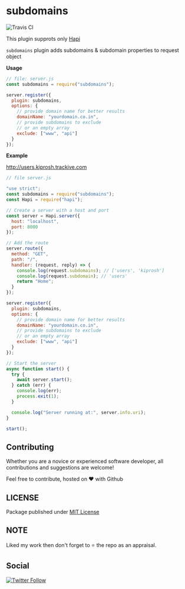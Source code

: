 # subdomains
![Travis CI](https://api.travis-ci.com/vemarav/subdomains.svg?branch=master)

This plugin supprots only [Hapi](https://hapijs.com)

`subdomains` plugin adds subdomains & subdomain properties to request object

**Usage**

```js
// file: server.js
const subdomains = require("subdomains");

server.register({
  plugin: subdomains,
  options: {
    // provide domain name for better results
    domainName: "yourdomain.co.in",
    // provide subdomains to exclude
    // or an empty array
    exclude: ["www", "api"]
  }
});
```

**Example**

http://users.kiprosh.trackive.com

```js
// file server.js

"use strict";
const subdomains = require("subdomains");
const Hapi = require("hapi");

// Create a server with a host and port
const server = Hapi.server({
  host: "localhost",
  port: 8000
});

// Add the route
server.route({
  method: "GET",
  path: "/",
  handler: (request, reply) => {
    console.log(request.subdomains); // ['users', 'kiprosh']
    console.log(request.subdomain); // 'users'
    return "Home";
  }
});

server.register({
  plugin: subdomains,
  options: {
    // provide domain name for better results
    domainName: "yourdomain.co.in",
    // provide subdomains to exclude
    // or an empty array
    exclude: ["www", "api"]
  }
});

// Start the server
async function start() {
  try {
    await server.start();
  } catch (err) {
    console.log(err);
    process.exit(1);
  }

  console.log("Server running at:", server.info.uri);
}

start();
```

## Contributing

Whether you are a novice or experienced software developer,
all contributions and suggestions are welcome!

Feel free to contribute, hosted on ❤️ with Github

## LICENSE

Package published under [MIT License](https://github.com/vemarav/subdomains/blob/master/LICENSE)

## NOTE

Liked my work then don't forget to ⭐️ the repo as an appraisal.

## Social

[![Twitter Follow](https://img.shields.io/twitter/follow/vemarav.svg?style=social&label=Follow)](https://twitter.com/vemarav)
